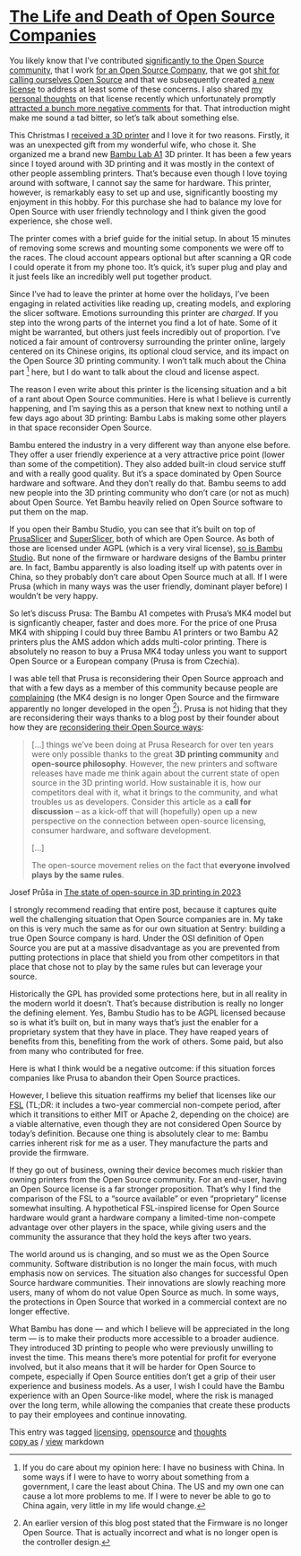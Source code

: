 # [The Life and Death of Open Source Companies](https://lucumr.pocoo.org/2023/12/25/life-and-death-of-open-source/)

You likely know that I’ve contributed [significantly to the Open Source community](https://lucumr.pocoo.org/projects), that I work [for an Open Source Company](https://sentry.io/welcome/), that we got [shit for calling ourselves Open Source](https://news.ycombinator.com/item?id=36971490) and that we subsequently created [a new license](https://fsl.software/) to address at least some of these concerns. I also shared [my personal thoughts](https://lucumr.pocoo.org/2023/11/19/cathedral-and-bazaaar-licensing/) on that license recently which unfortunately promptly [attracted a bunch more negative comments](https://news.ycombinator.com/item?id=38331173) for that. That introduction might make me sound a tad bitter, so let’s talk about something else.

This Christmas I [received a 3D printer](https://twitter.com/mitsuhiko/status/1738930820998369593) and I love it for two reasons. Firstly, it was an unexpected gift from my wonderful wife, who chose it. She organized me a brand new [Bambu Lab A1](https://bambulab.com/en/a1) 3D printer. It has been a few years since I toyed around with 3D printing and it was mostly in the context of other people assembling printers. That’s because even though I love toying around with software, I cannot say the same for hardware. This printer, however, is remarkably easy to set up and use, significantly boosting my enjoyment in this hobby. For this purchase she had to balance my love for Open Source with user friendly technology and I think given the good experience, she chose well.

The printer comes with a brief guide for the initial setup. In about 15 minutes of removing some screws and mounting some components we were off to the races. The cloud account appears optional but after scanning a QR code I could operate it from my phone too. It’s quick, it’s super plug and play and it just feels like an incredibly well put together product.

Since I’ve had to leave the printer at home over the holidays, I’ve been engaging in related activities like reading up, creating models, and exploring the slicer software. Emotions surrounding this printer are _charged_. If you step into the wrong parts of the internet you find a lot of hate. Some of it might be warranted, but others just feels incredibly out of proportion. I’ve noticed a fair amount of controversy surrounding the printer online, largely centered on its Chinese origins, its optional cloud service, and its impact on the Open Source 3D printing community. I won’t talk much about the China part [^1] here, but I do want to talk about the cloud and license aspect.

The reason I even write about this printer is the licensing situation and a bit of a rant about Open Source communities. Here is what I believe is currently happening, and I’m saying this as a person that knew next to nothing until a few days ago about 3D printing: Bambu Labs is making some other players in that space reconsider Open Source.

Bambu entered the industry in a very different way than anyone else before. They offer a user friendly experience at a very attractive price point (lower than some of the competition). They also added built-in cloud service stuff and with a really good quality. But it’s a space dominated by Open Source hardware and software. And they don’t really do that. Bambu seems to add new people into the 3D printing community who don’t care (or not as much) about Open Source. Yet Bambu heavily relied on Open Source software to put them on the map.

If you open their Bambu Studio, you can see that it’s built on top of [PrusaSlicer](https://github.com/prusa3d/PrusaSlicer) and [SuperSlicer](https://github.com/supermerill/SuperSlicer), both of which are Open Source. As both of those are licensed under AGPL (which is a very viral license), [so is Bambu Studio](https://github.com/bambulab/BambuStudio). But none of the firmware or hardware designs of the Bambu printer are. In fact, Bambu apparently is also loading itself up with patents over in China, so they probably don’t care about Open Source much at all. If I were Prusa (which in many ways was the user friendly, dominant player before) I wouldn’t be very happy.

So let’s discuss Prusa: The Bambu A1 competes with Prusa’s MK4 model but is signficantly cheaper, faster and does more. For the price of one Prusa MK4 with shipping I could buy three Bambu A1 printers or two Bambu A2 printers plus the AMS addon which adds multi-color printing. There is absolutely no reason to buy a Prusa MK4 today unless you want to support Open Source or a European company (Prusa is from Czechia).

I was able tell that Prusa is reconsidering their Open Source approach and that with a few days as a member of this community because people are [complaining](https://www.reddit.com/r/prusa3d/comments/10g6fgv/prusa_giving_up_on_its_open_source_roots/) (the MK4 design is no longer Open Source and the firmware apparently no longer developed in the open [^2]). Prusa is not hiding that they are reconsidering their ways thanks to a blog post by their founder about how they are [reconsidering their Open Source ways](https://blog.prusa3d.com/the-state-of-open-source-in-3d-printing-in-2023_76659/):

> \[…\] things we’ve been doing at Prusa Research for over ten years were only possible thanks to the great **3D printing community** and **open-source philosophy**. However, the new printers and software releases have made me think again about the current state of open source in the 3D printing world. How sustainable it is, how our competitors deal with it, what it brings to the community, and what troubles us as developers. Consider this article as a **call for discussion** – as a kick-off that will (hopefully) open up a new perspective on the connection between open-source licensing, consumer hardware, and software development.
> 
> \[…\]
> 
> The open-source movement relies on the fact that **everyone involved plays by the same rules**.

Josef Průša in [The state of open-source in 3D printing in 2023](https://blog.prusa3d.com/the-state-of-open-source-in-3d-printing-in-2023_76659/)

I strongly recommend reading that entire post, because it captures quite well the challenging situation that Open Source companies are in. My take on this is very much the same as for our own situation at Sentry: building a true Open Source company is hard. Under the OSI definition of Open Source you are put at a massive disadvantage as you are prevented from putting protections in place that shield you from other competitors in that place that chose not to play by the same rules but can leverage your source.

Historically the GPL has provided some protections here, but in all reality in the modern world it doesn’t. That’s because distribution is really no longer the defining element. Yes, Bambu Studio has to be AGPL licensed because so is what it’s built on, but in many ways that’s just the enabler for a proprietary system that they have in place. They have reaped years of benefits from this, benefiting from the work of others. Some paid, but also from many who contributed for free.

Here is what I think would be a negative outcome: if this situation forces companies like Prusa to abandon their Open Source practices.

However, I believe this situation reaffirms my belief that licenses like our [FSL](https://fsl.software/) (TL;DR: it includes a two-year commercial non-compete period, after which it transitions to either MIT or Apache 2, depending on the choice) are a viable alternative, even though they are not considered Open Source by today’s definition. Because one thing is absolutely clear to me: Bambu carries inherent risk for me as a user. They manufacture the parts and provide the firmware.

If they go out of business, owning their device becomes much riskier than owning printers from the Open Source community. For an end-user, having an Open Source license is a far stronger proposition. That’s why I find the comparison of the FSL to a “source available” or even “proprietary” license somewhat insulting. A hypothetical FSL-inspired license for Open Source hardware would grant a hardware company a limited-time non-compete advantage over other players in the space, while giving users and the community the assurance that they hold the keys after two years.

The world around us is changing, and so must we as the Open Source community. Software distribution is no longer the main focus, with much emphasis now on services. The situation also changes for successful Open Source hardware communities. Their innovations are slowly reaching more users, many of whom do not value Open Source as much. In some ways, the protections in Open Source that worked in a commercial context are no longer effective.

What Bambu has done — and which I believe will be appreciated in the long term — is to make their products more accessible to a broader audience. They introduced 3D printing to people who were previously unwilling to invest the time. This means there’s more potential for profit for everyone involved, but it also means that it will be harder for Open Source to compete, especially if Open Source entities don’t get a grip of their user experience and business models. As a user, I wish I could have the Bambu experience with an Open Source-like model, where the risk is managed over the long term, while allowing the companies that create these products to pay their employees and continue innovating.

[^1]: If you do care about my opinion here: I have no business with China. In some ways if I were to have to worry about something from a government, I care the least about China. The US and my own one can cause a lot more problems to me. If I were to never be able to go to China again, very little in my life would change.
[^2]: An earlier version of this blog post stated that the Firmware is no longer Open Source. That is actually incorrect and what is no longer open is the controller design.

This entry was tagged [licensing](https://lucumr.pocoo.org/tags/licensing/), [opensource](https://lucumr.pocoo.org/tags/opensource/) and [thoughts](https://lucumr.pocoo.org/tags/thoughts/)  
[copy as](https://lucumr.pocoo.org/2023/12/25/life-and-death-of-open-source.md) / [view](https://lucumr.pocoo.org/2023/12/25/life-and-death-of-open-source.md) markdown
